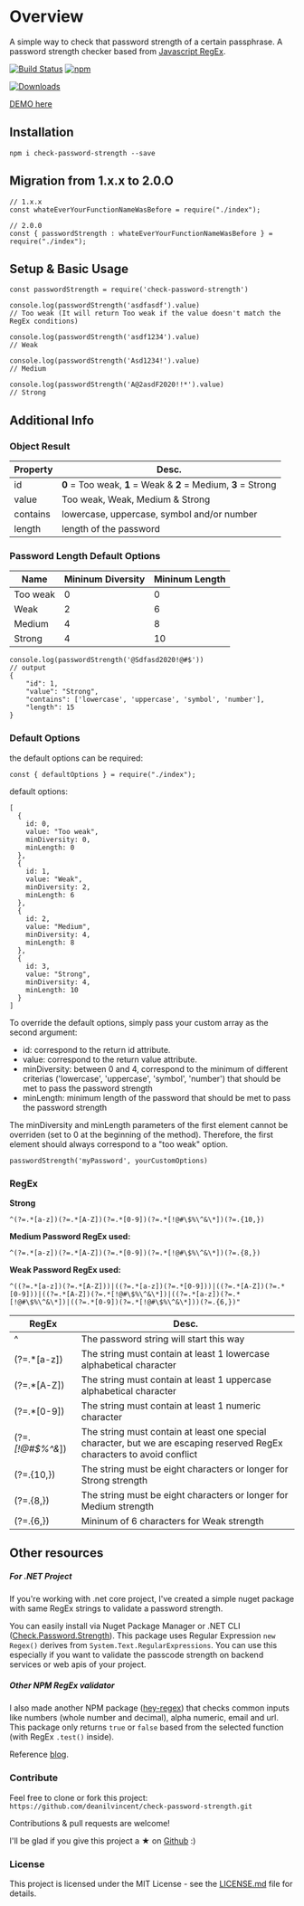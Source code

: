
# Overview

A simple way to check that password strength of a certain passphrase. A password strength checker based from [Javascript RegEx](https://developer.mozilla.org/en-US/docs/Web/JavaScript/Guide/Regular_Expressions).

[![Build Status](https://travis-ci.org/deanilvincent/check-password-strength.svg?branch=master)](https://travis-ci.org/deanilvincent/check-password-strength)
[![npm](https://img.shields.io/npm/dm/check-password-strength.svg)](https://img.shields.io/npm/dm/check-password-strength.svg)

[![Downloads](https://img.shields.io/npm/dt/check-password-strength.svg)](https://img.shields.io/npm/dt/check-password-strength.svg)

[DEMO here](https://check-password-strength.netlify.app/) 

## Installation

`npm i check-password-strength --save`

## Migration from 1.x.x to 2.0.O

```
// 1.x.x
const whateEverYourFunctionNameWasBefore = require("./index");
```

```
// 2.0.0
const { passwordStrength : whateEverYourFunctionNameWasBefore } = require("./index");
```

## Setup & Basic Usage
```
const passwordStrength = require('check-password-strength')

console.log(passwordStrength('asdfasdf').value)
// Too weak (It will return Too weak if the value doesn't match the RegEx conditions)

console.log(passwordStrength('asdf1234').value)
// Weak

console.log(passwordStrength('Asd1234!').value)
// Medium

console.log(passwordStrength('A@2asdF2020!!*').value)
// Strong
```

## Additional Info

### Object Result
| Property| Desc. |
| -- | -- |
| id | **0** = Too weak, **1** = Weak & **2** = Medium, **3** = Strong |
| value | Too weak, Weak, Medium & Strong |
| contains | lowercase, uppercase, symbol and/or number |
| length | length of the password |

### Password Length Default Options
| Name | Mininum Diversity | Mininum Length |
| -- | -- | -- |
| Too weak | 0 | 0 |
| Weak | 2 | 6 |
| Medium | 4 | 8 |
| Strong | 4 | 10 |

```
console.log(passwordStrength('@Sdfasd2020!@#$'))
// output 
{ 
    "id": 1, 
    "value": "Strong",
    "contains": ['lowercase', 'uppercase', 'symbol', 'number'],
    "length": 15
}
```

### Default Options

the default options can be required:
```
const { defaultOptions } = require("./index");
```

default options:
```
[
  {
    id: 0,
    value: "Too weak",
    minDiversity: 0,
    minLength: 0
  },
  {
    id: 1,
    value: "Weak",
    minDiversity: 2,
    minLength: 6
  },
  {
    id: 2,
    value: "Medium",
    minDiversity: 4,
    minLength: 8
  },
  {
    id: 3,
    value: "Strong",
    minDiversity: 4,
    minLength: 10
  }
]
```

To override the default options, simply pass your custom array as the second argument:

  - id: correspond to the return id attribute.
  - value: correspond to the return value attribute.
  - minDiversity: between 0 and 4, correspond to the minimum of different criterias ('lowercase', 'uppercase', 'symbol', 'number') that should be met to pass the password strength
  - minLength: minimum length of the password that should be met to pass the password strength

The minDiversity and minLength parameters of the first element cannot be overriden (set to 0 at the beginning of the method). Therefore, the first element should always correspond to a "too weak" option.

```
passwordStrength('myPassword', yourCustomOptions)
```

### RegEx 

**Strong**

 `^(?=.*[a-z])(?=.*[A-Z])(?=.*[0-9])(?=.*[!@#\$%\^&\*])(?=.{10,})`

**Medium Password RegEx used:** 

 `^(?=.*[a-z])(?=.*[A-Z])(?=.*[0-9])(?=.*[!@#\$%\^&\*])(?=.{8,})`

**Weak Password RegEx used:**  

`^((?=.*[a-z])(?=.*[A-Z]))|((?=.*[a-z])(?=.*[0-9]))|((?=.*[A-Z])(?=.*[0-9]))|((?=.*[A-Z])(?=.*[!@#\$%\^&\*])|((?=.*[a-z])(?=.*[!@#\$%\^&\*])|((?=.*[0-9])(?=.*[!@#\$%\^&\*]))(?=.{6,})"`

|RegEx| Desc. |
|--|--|
| ^ | The password string will start this way |
| (?=.*[a-z]) | The string must contain at least 1 lowercase alphabetical character | 
|(?=.*[A-Z]) | The string must contain at least 1 uppercase alphabetical character |
|(?=.*[0-9]) | The string must contain at least 1 numeric character |
|(?=._[!@#\$%\^&_]) | The string must contain at least one special character, but we are escaping reserved RegEx characters to avoid conflict |
| (?=.{10,}) | The string must be eight characters or longer for Strong strength |
| (?=.{8,}) | The string must be eight characters or longer for Medium strength |
| (?=.{6,}) | Mininum of 6 characters for Weak strength |

## Other resources

##### For .NET Project
If you're working with .net core project, I've created a simple nuget package with same RegEx strings to validate a password strength.

You can easily install via Nuget Package Manager or .NET CLI ([Check.Password.Strength](https://github.com/deanilvincent/Check.Password.Strength)). This package uses Regular Expression `new Regex()` derives from `System.Text.RegularExpressions`. You can use this especially if you want to validate the passcode strength on backend services or web apis of your project.

##### Other NPM RegEx validator
I also made another NPM package ([hey-regex](https://www.npmjs.com/package/hey-regex)) that checks common inputs like numbers (whole number and decimal), alpha numeric, email and url. This package only returns `true` or `false` based from the selected function (with RegEx `.test()` inside).

Reference [blog](https://www.thepolyglotdeveloper.com/2015/05/use-regex-to-test-password-strength-in-javascript/).

### Contribute

Feel free to clone or fork this project:  `https://github.com/deanilvincent/check-password-strength.git`

Contributions & pull requests are welcome!

I'll be glad if you give this project a ★ on [Github](https://github.com/deanilvincent/check-password-strength) :)

### License
This project is licensed under the MIT License - see the [LICENSE.md](https://github.com/deanilvincent/check-password-strength/blob/master/LICENSE.md/) file for details.
